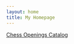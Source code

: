 ```yaml
---
layout: home
title: My Homepage
---
```


[Chess Openings Catalog](https://github.com/Igorsta/Web_Pages/)